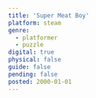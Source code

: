 ```yaml
---
title: 'Super Meat Boy'
platform: steam
genre:
  - platformer
  - puzzle
digital: true
physical: false
guide: false
pending: false
posted: 2000-01-01
---
```


